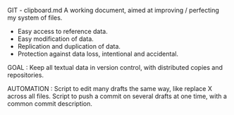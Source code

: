 GIT - clipboard.md
A working document, aimed at improving / perfecting my system of files.

* Easy access to reference data.
* Easy modification of data.
* Replication and duplication of data.
* Protection against data loss, intentional and accidental. 

GOAL : 
Keep all textual data in version control, with distributed copies and repositories.

AUTOMATION : 
Script to edit many drafts the same way, like replace X across all files.
Script to push a commit on several drafts at one time, with a common commit description.
